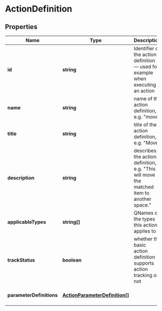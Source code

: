 # ActionDefinition

## Properties
Name | Type | Description | Notes
------------ | ------------- | ------------- | -------------
**id** | **string** | Identifier of the action definition — used for example when executing an action | [default to null]
**name** | **string** | name of the action definition, e.g. \"move\" | [optional] [default to null]
**title** | **string** | title of the action definition, e.g. \"Move\" | [optional] [default to null]
**description** | **string** | describes the action definition, e.g. \"This will move the matched item to another space.\" | [optional] [default to null]
**applicableTypes** | **string[]** | QNames of the types this action applies to | [default to null]
**trackStatus** | **boolean** | whether the basic action definition supports action tracking or not | [default to null]
**parameterDefinitions** | [**ActionParameterDefinition[]**](ActionParameterDefinition.md) |  | [optional] [default to null]


